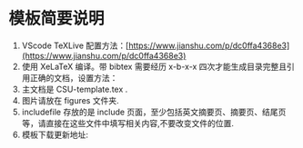 # 模板简要说明

1. VScode TeXLive 配置方法：[https://www.jianshu.com/p/dc0ffa4368e3](https://www.jianshu.com/p/dc0ffa4368e3)
2. 使用 XeLaTeX 编译。带 bibtex 需要经历 x-b-x-x 四次才能生成目录完整且引用正确的文档，设置方法：
3. 主文档是 CSU-template.tex .
4. 图片请放在 figures 文件夹.
5. includefile 存放的是 include 页面，至少包括英文摘要页、摘要页、结尾页等，请直接在这些文件中填写相关内容,不要改变文件的位置.
6. 模板下载更新地址:
